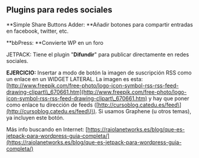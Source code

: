 ## Plugins para redes sociales

**Simple Share Buttons Adder: **Añadir botones para compartir entradas en facebook, twitter, etc.

**bbPress: **Convierte WP en un foro

JETPACK: Tiene el plugin "**Difundir**" para publicar directamente en redes sociales.

**EJERCICIO:** Insertar a modo de botón la imagen de suscripción RSS como un enlace en un WIDGET LATERAL. La imagen es esta: [http://www.freepik.com/free-photo/logo-icon-symbol-rss-rss-feed-drawing-clipart\\_670661.htm](http://www.freepik.com/free-photo/logo-icon-symbol-rss-rss-feed-drawing-clipart\_670661.htm) y hay que poner como enlace tu dirección de feeds \([http://cursoblog.catedu.es/feed\](http://cursoblog.catedu.es/feed\)\). Si usamos Graphene \(u otros temas\), ya incluyen este botón.

Más info buscando en Internet: [https://raiolanetworks.es/blog/que-es-jetpack-para-wordpress-guia-completa/](https://raiolanetworks.es/blog/que-es-jetpack-para-wordpress-guia-completa/)

